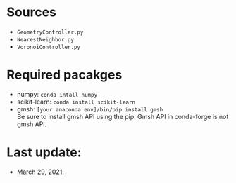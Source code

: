 # Sources
- `GeometryController.py`
- `NearestNeighbor.py`
- `VoronoiController.py`

# Required pacakges
- numpy: `conda intall numpy`
- scikit-learn: `conda install scikit-learn`
- gmsh: `[your anaconda env]/bin/pip install gmsh` <br>
Be sure to install gmsh API using the pip. Gmsh API in conda-forge is not gmsh API.

# Last update:
- March 29, 2021.